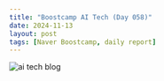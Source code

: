 ```yaml
---
title: "Boostcamp AI Tech (Day 058)"
date: 2024-11-13
layout: post
tags: [Naver Boostcamp, daily report]
---
```


![ai tech blog](https://bohyun-mu.vercel.app/4-projects/semantic-seg/24-11-15/)